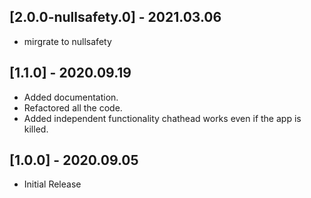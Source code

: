 ## [2.0.0-nullsafety.0] - 2021.03.06
* mirgrate to nullsafety
## [1.1.0] - 2020.09.19
* Added documentation.
* Refactored all the code.
* Added independent functionality chathead works even if the app is killed.
## [1.0.0] - 2020.09.05

* Initial Release
